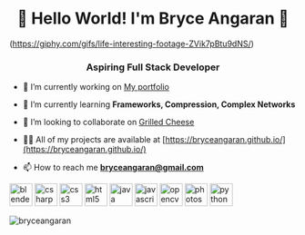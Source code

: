 <h1 align="center">👋 Hello World! I'm Bryce Angaran 👋</h1>

(https://giphy.com/gifs/life-interesting-footage-ZVik7pBtu9dNS/)
<h3 align="center">Aspiring Full Stack Developer</h3>

- 🔭 I’m currently working on [My portfolio](https://bryceangaran.github.io/)

- 🌱 I’m currently learning **Frameworks, Compression, Complex Networks**

- 👯 I’m looking to collaborate on [Grilled Cheese](https://bryceangaran.github.io/)

- 👨‍💻 All of my projects are available at [https://bryceangaran.github.io/](https://bryceangaran.github.io/)

- 📫 How to reach me **bryceangaran@gmail.com**


<p align="left"><img src="https://download.blender.org/branding/community/blender_community_badge_white.svg" alt="blender" width="40" height="40"/> <img src="https://devicons.github.io/devicon/devicon.git/icons/csharp/csharp-original.svg" alt="csharp" width="40" height="40"/> <img src="https://devicons.github.io/devicon/devicon.git/icons/css3/css3-original-wordmark.svg" alt="css3" width="40" height="40"/> <img src="https://devicons.github.io/devicon/devicon.git/icons/html5/html5-original-wordmark.svg" alt="html5" width="40" height="40"/> <img src="https://devicons.github.io/devicon/devicon.git/icons/java/java-original-wordmark.svg" alt="java" width="40" height="40"/> <img src="https://devicons.github.io/devicon/devicon.git/icons/javascript/javascript-original.svg" alt="javascript" width="40" height="40"/> <img src="https://www.vectorlogo.zone/logos/opencv/opencv-icon.svg" alt="opencv" width="40" height="40"/> <img src="https://devicons.github.io/devicon/devicon.git/icons/photoshop/photoshop-plain.svg" alt="photoshop" width="40" height="40"/> <img src="https://devicons.github.io/devicon/devicon.git/icons/python/python-original.svg" alt="python" width="40" height="40"/></p><p><img align="left" src="https://github-readme-stats.vercel.app/api/top-langs/?username=bryceangaran&layout=compact&hide=html" alt="bryceangaran" /></p>




